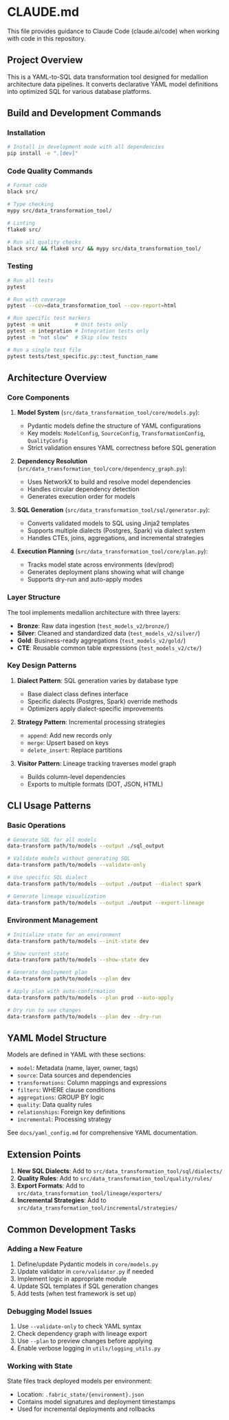 # CLAUDE.md

This file provides guidance to Claude Code (claude.ai/code) when working with code in this repository.

## Project Overview

This is a YAML-to-SQL data transformation tool designed for medallion architecture data pipelines. It converts declarative YAML model definitions into optimized SQL for various database platforms.

## Build and Development Commands

### Installation
```bash
# Install in development mode with all dependencies
pip install -e ".[dev]"
```

### Code Quality Commands
```bash
# Format code
black src/

# Type checking
mypy src/data_transformation_tool/

# Linting
flake8 src/

# Run all quality checks
black src/ && flake8 src/ && mypy src/data_transformation_tool/
```

### Testing
```bash
# Run all tests
pytest

# Run with coverage
pytest --cov=data_transformation_tool --cov-report=html

# Run specific test markers
pytest -m unit        # Unit tests only
pytest -m integration # Integration tests only
pytest -m "not slow"  # Skip slow tests

# Run a single test file
pytest tests/test_specific.py::test_function_name
```

## Architecture Overview

### Core Components

1. **Model System** (`src/data_transformation_tool/core/models.py`):
   - Pydantic models define the structure of YAML configurations
   - Key models: `ModelConfig`, `SourceConfig`, `TransformationConfig`, `QualityConfig`
   - Strict validation ensures YAML correctness before SQL generation

2. **Dependency Resolution** (`src/data_transformation_tool/core/dependency_graph.py`):
   - Uses NetworkX to build and resolve model dependencies
   - Handles circular dependency detection
   - Generates execution order for models

3. **SQL Generation** (`src/data_transformation_tool/sql/generator.py`):
   - Converts validated models to SQL using Jinja2 templates
   - Supports multiple dialects (Postgres, Spark) via dialect system
   - Handles CTEs, joins, aggregations, and incremental strategies

4. **Execution Planning** (`src/data_transformation_tool/core/plan.py`):
   - Tracks model state across environments (dev/prod)
   - Generates deployment plans showing what will change
   - Supports dry-run and auto-apply modes

### Layer Structure

The tool implements medallion architecture with three layers:
- **Bronze**: Raw data ingestion (`test_models_v2/bronze/`)
- **Silver**: Cleaned and standardized data (`test_models_v2/silver/`)
- **Gold**: Business-ready aggregations (`test_models_v2/gold/`)
- **CTE**: Reusable common table expressions (`test_models_v2/cte/`)

### Key Design Patterns

1. **Dialect Pattern**: SQL generation varies by database type
   - Base dialect class defines interface
   - Specific dialects (Postgres, Spark) override methods
   - Optimizers apply dialect-specific improvements

2. **Strategy Pattern**: Incremental processing strategies
   - `append`: Add new records only
   - `merge`: Upsert based on keys
   - `delete_insert`: Replace partitions

3. **Visitor Pattern**: Lineage tracking traverses model graph
   - Builds column-level dependencies
   - Exports to multiple formats (DOT, JSON, HTML)

## CLI Usage Patterns

### Basic Operations
```bash
# Generate SQL for all models
data-transform path/to/models --output ./sql_output

# Validate models without generating SQL
data-transform path/to/models --validate-only

# Use specific SQL dialect
data-transform path/to/models --output ./output --dialect spark

# Generate lineage visualization
data-transform path/to/models --output ./output --export-lineage
```

### Environment Management
```bash
# Initialize state for an environment
data-transform path/to/models --init-state dev

# Show current state
data-transform path/to/models --show-state dev

# Generate deployment plan
data-transform path/to/models --plan dev

# Apply plan with auto-confirmation
data-transform path/to/models --plan prod --auto-apply

# Dry run to see changes
data-transform path/to/models --plan dev --dry-run
```

## YAML Model Structure

Models are defined in YAML with these sections:
- `model`: Metadata (name, layer, owner, tags)
- `source`: Data sources and dependencies
- `transformations`: Column mappings and expressions
- `filters`: WHERE clause conditions
- `aggregations`: GROUP BY logic
- `quality`: Data quality rules
- `relationships`: Foreign key definitions
- `incremental`: Processing strategy

See `docs/yaml_config.md` for comprehensive YAML documentation.

## Extension Points

1. **New SQL Dialects**: Add to `src/data_transformation_tool/sql/dialects/`
2. **Quality Rules**: Add to `src/data_transformation_tool/quality/rules/`
3. **Export Formats**: Add to `src/data_transformation_tool/lineage/exporters/`
4. **Incremental Strategies**: Add to `src/data_transformation_tool/incremental/strategies/`

## Common Development Tasks

### Adding a New Feature
1. Define/update Pydantic models in `core/models.py`
2. Update validator in `core/validator.py` if needed
3. Implement logic in appropriate module
4. Update SQL templates if SQL generation changes
5. Add tests (when test framework is set up)

### Debugging Model Issues
1. Use `--validate-only` to check YAML syntax
2. Check dependency graph with lineage export
3. Use `--plan` to preview changes before applying
4. Enable verbose logging in `utils/logging_utils.py`

### Working with State
State files track deployed models per environment:
- Location: `.fabric_state/{environment}.json`
- Contains model signatures and deployment timestamps
- Used for incremental deployments and rollbacks